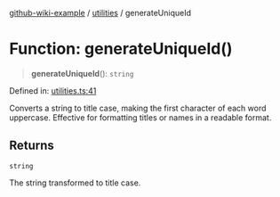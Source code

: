[github-wiki-example](../wiki/Home) / [utilities](../wiki/utilities) / generateUniqueId

# Function: generateUniqueId()

> **generateUniqueId**(): `string`

Defined in: [utilities.ts:41](https://github.com/typedoc2md/dummy-typescript-api/blob/main/src/utilities.ts#L41)

Converts a string to title case, making the first character of each word uppercase.
Effective for formatting titles or names in a readable format.

## Returns

`string`

The string transformed to title case.

